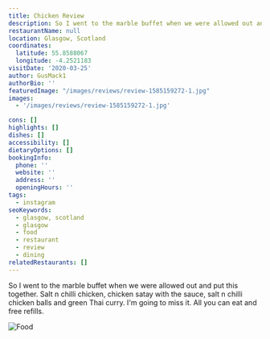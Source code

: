 ```yaml
---
title: Chicken Review
description: So I went to the marble buffet when we were allowed out and put this together. Salt n chilli chicken, chicken satay with the sauce, salt n chilli chicken balls and green Thai curry
restaurantName: null
location: Glasgow, Scotland
coordinates:
  latitude: 55.8588067
  longitude: -4.2521183
visitDate: '2020-03-25'
author: GusMack1
authorBio: ''
featuredImage: "/images/reviews/review-1585159272-1.jpg"
images:
  - '/images/reviews/review-1585159272-1.jpg'

cons: []
highlights: []
dishes: []
accessibility: []
dietaryOptions: []
bookingInfo:
  phone: ''
  website: ''
  address: ''
  openingHours: ''
tags:
  - instagram
seoKeywords:
  - glasgow, scotland
  - glasgow
  - food
  - restaurant
  - review
  - dining
relatedRestaurants: []
---
```


So I went to the marble buffet when we were allowed out and put this together. Salt n chilli chicken, chicken satay with the sauce, salt n chilli chicken balls and green Thai curry. I'm going to miss it. All you can eat and free refills.

![Food](/images/reviews/review-1585159272-1.jpg)
